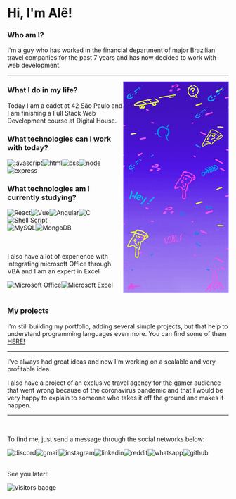 # Hi, I'm Alê!

### Who am I?
<p>I'm a guy who has worked in the financial department of major Brazilian travel companies for the past 7 years and has now decided to work with web development.</p>

---

<img src="./giphy.gif" alt="some random stuff in a blue sky" align="right" />

### What I do in my life?
<p>Today I am a cadet at 42 São Paulo and I am finishing a Full Stack Web Development course at Digital House.</p>

### What technologies can I work with today?
<img align="left" src='https://img.shields.io/badge/JavaScript-F7DF1E?style=for-the-badge&logo=javascript&logoColor=black' alt='javascript' />
<img align="left" src='https://img.shields.io/badge/HTML5-E34F26?style=for-the-badge&logo=html5&logoColor=white' alt='html' />
<img align="left" src='https://img.shields.io/badge/CSS3-1572B6?style=for-the-badge&logo=css3&logoColor=white' alt='css' />
<img align="left" src='https://img.shields.io/badge/Node.js-43853D?style=for-the-badge&logo=node.js&logoColor=white' alt='node' />
<img align="left" src='https://img.shields.io/badge/Express.js-404D59?style=for-the-badge' alt='express' />
<br><br>

### What technologies am I currently studying?
<img align="left" src='https://img.shields.io/badge/React-20232A?style=for-the-badge&logo=react&logoColor=61DAFB' alt='React' />
<img align="left" src='https://img.shields.io/badge/Vue.js-35495E?style=for-the-badge&logo=vue.js&logoColor=4FC08D' alt='Vue' />
<img align="left" src='https://img.shields.io/badge/Angular-DD0031?style=for-the-badge&logo=angular&logoColor=white' alt='Angular' />
<img align="left" src='https://img.shields.io/badge/C-00599C?style=for-the-badge&logo=c&logoColor=white' alt='C' />
<img align="left" src='https://img.shields.io/badge/Shell_Script-121011?style=for-the-badge&logo=gnu-bash&logoColor=white' alt='Shell Script' /><br><br>
<img align="left" src='https://img.shields.io/badge/MySQL-00000F?style=for-the-badge&logo=mysql&logoColor=white' alt='MySQL' />
<img align="left" src='https://img.shields.io/badge/MongoDB-4EA94B?style=for-the-badge&logo=mongodb&logoColor=white' alt='MongoDB' />
<br><br><br>

<p>I also have a lot of experience with integrating microsoft Office through VBA and I am an expert in Excel</p>
<img align="left" src='https://img.shields.io/badge/Microsoft_Office-D83B01?style=for-the-badge&logo=microsoft-office&logoColor=white' alt='Microsoft Office' />
<img align="left" src='https://img.shields.io/badge/Microsoft_Excel-217346?style=for-the-badge&logo=microsoft-excel&logoColor=white' alt='Microsoft Excel' />
<br><br>

### My projects
<p>I'm still building my portfolio, adding several simple projects, but that help to understand programming languages ​​even more. You can find some of them <a href="https://oskadoskaposka.github.io/">HERE!</a> </p>

---


<p>I've always had great ideas and now I'm working on a scalable and very profitable idea.</p>

<p>I also have a project of an exclusive travel agency for the gamer audience that went wrong because of the coronavirus pandemic and that I would be very happy to explain to someone who takes it off the ground and makes it happen.</p>

---

<br>
<p>To find me, just send a message through the social networks below:</p>
<img align="left" src='https://img.shields.io/badge/Discord-7289DA?style=for-the-badge&logo=discord&logoColor=white' alt='discord' />
<img align="left" src='https://img.shields.io/badge/Gmail-D14836?style=for-the-badge&logo=gmail&logoColor=white' alt='gmail' />
<img align="left" src='https://img.shields.io/badge/Instagram-E4405F?style=for-the-badge&logo=instagram&logoColor=white' alt='instagram' />
<img align="left" src='https://img.shields.io/badge/LinkedIn-0077B5?style=for-the-badge&logo=linkedin&logoColor=white' alt='linkedin' />
<img align="left" src='https://img.shields.io/badge/Reddit-FF4500?style=for-the-badge&logo=reddit&logoColor=white' alt='reddit' />
<img align="left" src='https://img.shields.io/badge/WhatsApp-25D366?style=for-the-badge&logo=whatsapp&logoColor=white' alt='whatsapp' />
<img align="left" src='https://img.shields.io/badge/GitHub-100000?style=for-the-badge&logo=github&logoColor=white' alt='github' />
<br><br>

<p>See you later!!</p>
<img align="left" src="https://badges.pufler.dev/visits/oskadoskaposka/oskadoskaposka" alt="Visitors badge" />







<!--
**oskadoskaposka/oskadoskaposka** is a ✨ _special_ ✨ repository because its `README.md` (this file) appears on your GitHub profile.

Here are some ideas to get you started:

- 🔭 I’m currently working on ...
- 🌱 I’m currently learning ...
- 👯 I’m looking to collaborate on ...
- 🤔 I’m looking for help with ...
- 💬 Ask me about ...
- 📫 How to reach me: ...
- 😄 Pronouns: ...
- ⚡ Fun fact: ...
-->
